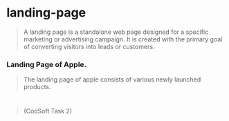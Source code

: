 # landing-page

> A landing page is a standalone web page designed for a specific marketing or advertising campaign. It is created with the primary goal of converting visitors into leads or customers.

### Landing Page of Apple.
> The landing page of apple consists of various newly launched products.
#
>(CodSoft Task 2)
